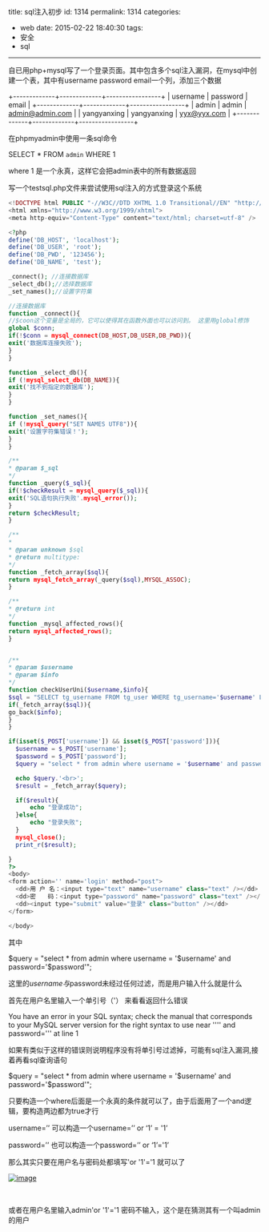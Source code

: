 title: sql注入初步
id: 1314
permalink: 1314
categories:
  - web
date: 2015-02-22 18:40:30
tags:
  - 安全
  - sql
---

自已用php+mysql写了一个登录页面。其中包含多个sql注入漏洞，在mysql中创建一个表，其中有username password email一个列，添加三个数据

+-------------+-------------+-----------------+ 
| username    | password    | email           | 
+-------------+-------------+-----------------+ 
| admin       | admin       | admin@admin.com | 
| yangyanxing | yangyanxing | yyx@yyx.com     | 
+-------------+-------------+-----------------+

在phpmyadmin中使用一条sql命令

SELECT * FROM `admin` WHERE 1 

where 1 是一个永真，这样它会把admin表中的所有数据返回

写一个testsql.php文件来尝试使用sql注入的方式登录这个系统<!-- more -->
  ```  php
<!DOCTYPE html PUBLIC "-//W3C//DTD XHTML 1.0 Transitional//EN" "http://www.w3.org/TR/xhtml1/DTD/xhtml1-transitional.dtd">
<html xmlns="http://www.w3.org/1999/xhtml">
<meta http-equiv="Content-Type" content="text/html; charset=utf-8" />

<?php
define('DB_HOST', 'localhost');
define('DB_USER', 'root');
define('DB_PWD', '123456');
define('DB_NAME', 'test');

_connect(); //连接数据库
_select_db();//选择数据库
_set_names();//设置字符集

//连接数据库
function _connect(){
//$coon这个变量是全局的，它可以使得其在函数外面也可以访问到。 这里用global修饰
global $conn;
if(!$conn = mysql_connect(DB_HOST,DB_USER,DB_PWD)){
exit('数据库连接失败');
}
}

function _select_db(){
if (!mysql_select_db(DB_NAME)){
exit('找不到指定的数据库');
}
}

function _set_names(){
if (!mysql_query("SET NAMES UTF8")){
exit('设置字符集错误！');
}
}

/**
 * @param $_sql
 */
function _query($_sql){
if(!$checkResult = mysql_query($_sql)){
exit('SQL语句执行失败'.mysql_error());
}
return $checkResult;
}

/**
 *
 * @param unknown $sql
 * @return multitype:
 */
function _fetch_array($sql){
return mysql_fetch_array(_query($sql),MYSQL_ASSOC);
}

/**
 * @return int
 */
function _mysql_affected_rows(){
return mysql_affected_rows();
}


/**
 * @param $username
 * @param $info
 */
function checkUserUni($username,$info){
$sql = "SELECT tg_username FROM tg_user WHERE tg_username='$username' LIMIT 1";
if(_fetch_array($sql)){
go_back($info);
}
}

if(isset($_POST['username']) && isset($_POST['password'])){
    $username = $_POST['username'];
    $password = $_POST['password'];
    $query = "select * from admin where username = '$username' and password='$password'";

    echo $query.'<br>';
    $result = _fetch_array($query);

    if($result){
        echo "登录成功";
    }else{
        echo "登录失败";
    }
    mysql_close();
    print_r($result);

}
?>
<body>
<form action='' name='login' method="post">
    <dd>用 户 名：<input type="text" name="username" class="text" /></dd>
    <dd>密　　码：<input type="password" name="password" class="text" /></dd>
    <dd><input type="submit" value="登录" class="button" /></dd>
</form>

</body>

```

其中

$query = "select * from admin where username = '$username' and password='$password'"; 

这里的$username与$password未经过任何过滤，而是用户输入什么就是什么

首先在用户名里输入一个单引号（'） 来看看返回什么错误

You have an error in your SQL syntax; check the manual that corresponds to your MySQL server version for the right syntax to use near '''' and password=''' at line 1

如果有类似于这样的错误则说明程序没有将单引号过滤掉，可能有sql注入漏洞,接着再看sql查询语句

$query = "select * from admin where username = '$username' and password='$password'"; 

只要构造一个where后面是一个永真的条件就可以了，由于后面用了一个and逻辑，要构造两边都为true才行

username=’’ 可以构造一个username=’’ or ‘1’ = '1’ 

password=’’ 也可以构造一个password=’’ or ‘1’='1’

那么其实只要在用户名与密码处都填写'or '1'='1 就可以了

[![image](/image/2015/02/image_thumb13.png "image")](/image/2015/02/image13.png) 

&#160;

或者在用户名里输入admin'or '1'='1 密码不输入，这个是在猜测其有一个叫admin的用户